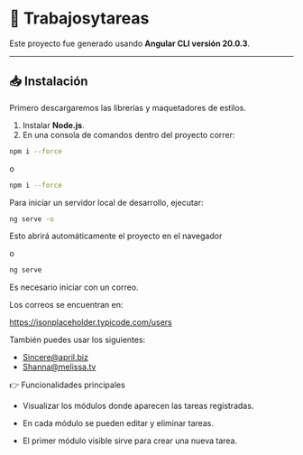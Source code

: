 # 📌 Trabajosytareas  

Este proyecto fue generado usando **Angular CLI versión 20.0.3**.  

---

## 📥 Instalación  

Primero descargaremos las librerías y maquetadores de estilos.  

1. Instalar **Node.js**.  
2. En una consola de comandos dentro del proyecto correr:  

```bash
npm i --force
```
o

```bash
npm i --force
```


Para iniciar un servidor local de desarrollo, ejecutar:
```bash
ng serve -o
```

Esto abrirá automáticamente el proyecto en el navegador

o
```bash
ng serve 
```


Es necesario iniciar con un correo.

Los correos se encuentran en:

https://jsonplaceholder.typicode.com/users

También puedes usar los siguientes:

- Sincere@april.biz
- Shanna@melissa.tv

👉 Funcionalidades principales

- Visualizar los módulos donde aparecen las tareas registradas.

- En cada módulo se pueden editar y eliminar tareas.

- El primer módulo visible sirve para crear una nueva tarea.
